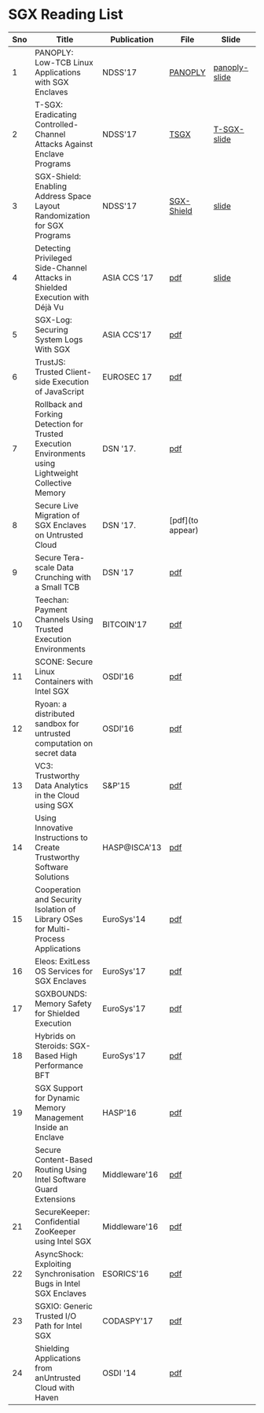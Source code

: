 # SGX Reading List
Sno|Title|Publication|File|Slide|Video|Source
--- | --- | --- | --- | --- | --- | ---
1|PANOPLY: Low-TCB Linux Applications with SGX Enclaves | NDSS'17 | [PANOPLY](./pdfs/panoply.pdf)|[panoply-slide](./slides/panoply_ndss17.pptx) |[video](https://www.youtube.com/watch?v=-81dMtdQZbY&list=PLfUWWM-POgQsZ9YCXLaCHIvn_H6-F4esJ&index=26)|[github](https://shwetasshinde24.github.io/Panoply/)
2|T-SGX: Eradicating Controlled-Channel Attacks Against Enclave Programs |NDSS'17|[TSGX](./pdfs/T-SGX.pdf)|[T-SGX-slide](./slides/t-sgx.pdf) |[video](https://youtu.be/DddYWXgsuJU)
3|SGX-Shield: Enabling Address Space Layout Randomization for SGX Programs|NDSS'17 |[SGX-Shield](./pdfs/SGX-shield.pdf)|[slide](https://www.internetsociety.org/sites/default/files/ndss2017-07_1-seo_slides.pdf)|[video](https://youtu.be/Ud8Lq87qfEc) 
4|Detecting Privileged Side-Channel Attacks in Shielded Execution with Déjà Vu |ASIA CCS ’17 |[pdf](./pdfs/ASIACCS.pdf) |[slide]()
5|SGX-Log: Securing System Logs With SGX | ASIA CCS'17 |[pdf](./pdfs/p19-karande.pdf)
6|TrustJS: Trusted Client-side Execution of JavaScript| EUROSEC 17|[pdf](./pdfs/eurosec2017-trustjs-preprint.pdf)
7|Rollback and Forking Detection for Trusted Execution Environments using Lightweight Collective Memory|DSN '17.|[pdf](./pdfs/1701.00981.pdf)
8|Secure Live Migration of SGX Enclaves on Untrusted Cloud|DSN '17. |[pdf](to appear)
9|Secure Tera-scale Data Crunching with a Small TCB| DSN '17 |[pdf](./pdfs/DSN17_LAST-GT0.pdf)
10|Teechan: Payment Channels Using Trusted Execution Environments|BITCOIN'17 |[pdf](./pdfs/1612.07766.pdf)
11|SCONE: Secure Linux Containers with Intel SGX | OSDI'16	|[pdf](./pdfs/osdi16-arnautov.pdf)
12|Ryoan: a distributed sandbox for untrusted computation on secret data|OSDI'16|[pdf](./pdfs/osdi16-hunt.pdf)
13|VC3: Trustworthy Data Analytics in the Cloud using SGX |S&P'15|[pdf](./pdfs/6949a038.pdf)
14|Using Innovative Instructions to Create Trustworthy Software Solutions |HASP@ISCA'13 |[pdf](./pdfs/sgx.pdf)
15|Cooperation and Security Isolation of Library OSes for Multi-Process Applications | EuroSys'14 |[pdf](./pdfs/tsai14graphene.pdf)
16|Eleos: ExitLess OS Services for SGX Enclaves|EuroSys'17|[pdf](.pdfs/cr-eurosys17sgx.pdf)
17|SGXBOUNDS: Memory Safety for Shielded Execution | EuroSys'17|[pdf](./pdfs/p205-Kuvaiskii.pdf)
18|Hybrids on Steroids: SGX-Based High Performance BFT  | EuroSys'17| [pdf](./pdfs/p222-Behl.pdf)
19|SGX Support for Dynamic Memory Management Inside an Enclave |HASP'16 | [pdf](./pdfs/HASP16-17)
20|Secure Content-Based Routing Using Intel Software Guard Extensions|Middleware'16|[pdf](./pdfs/1701.04612.pdf)
21|SecureKeeper: Confidential ZooKeeper using Intel SGX|Middleware'16|[pdf](./pdfs/2016-middleware-brenner-securekeeper.pdf)
22|AsyncShock: Exploiting Synchronisation Bugs in Intel SGX Enclaves| 	ESORICS'16 |[pdf](./pdfs/esorics2016.pdf)
23|SGXIO: Generic Trusted I/O Path for Intel SGX |CODASPY'17 |[pdf](./pdfs/sgx-io.pdf)
24|Shielding Applications from anUntrusted Cloud with Haven |OSDI '14 | [pdf](./pdfs/haven.pdf)









